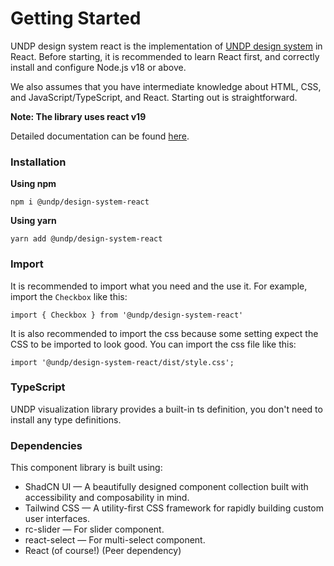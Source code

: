 # Getting Started

UNDP design system react is the implementation of [UNDP design system](https://design.undp.org/) in React. Before starting, it is recommended to learn React first, and correctly install and configure Node.js v18 or above. 

We also assumes that you have intermediate knowledge about HTML, CSS, and JavaScript/TypeScript, and React. Starting out is straightforward.

__Note: The library uses react v19__

Detailed documentation can be found [here](https://react.design.undp.org/).

### Installation
__Using npm__
```
npm i @undp/design-system-react
```


__Using yarn__
```
yarn add @undp/design-system-react
```

### Import
It is recommended to import what you need and the use it. For example, import the `Checkbox` like this:
```
import { Checkbox } from '@undp/design-system-react'
```


It is also recommended to import the css because some setting expect the CSS to be imported to look good. You can import the css file like this: 
```
import '@undp/design-system-react/dist/style.css';
```

### TypeScript
UNDP visualization library provides a built-in ts definition, you don't need to install any type definitions.

### Dependencies
This component library is built using:
* ShadCN UI — A beautifully designed component collection built with accessibility and composability in mind.
* Tailwind CSS — A utility-first CSS framework for rapidly building custom user interfaces.
* rc-slider — For slider component.
* react-select — For multi-select component.
* React (of course!) (Peer dependency)